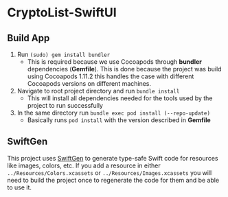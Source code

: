 
# CryptoList-SwiftUI

## Build App

 1. Run `(sudo) gem install bundler`
	 - This is required because we use Cocoapods through **bundler** dependencies (**Gemfile**). This is done because the project was build using Cocoapods 1.11.2 this handles the case with different Cocoapods versions on different machines.
2. Navigate to root project directory and run `bundle install`
	- This will install all dependencies needed for the tools used by the project to run successfully
3. In the same directory run `bundle exec pod install (--repo-update)`
	- Basically runs `pod install` with the version described in **Gemfile**  

## SwiftGen
This project uses [SwiftGen](https://github.com/Swinject/Swinject) to generate type-safe Swift code for resources like images, colors, etc.  If you add a resource in either `../Resources/Colors.xcassets` or `../Resources/Images.xcassets` you will need to build the project once to regenerate the code for them and be able to use it.
